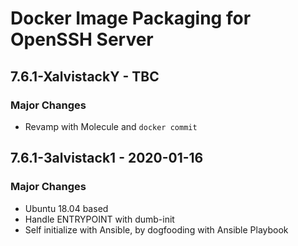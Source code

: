 # Docker Image Packaging for OpenSSH Server

## 7.6.1-XalvistackY - TBC

### Major Changes

  - Revamp with Molecule and `docker commit`

## 7.6.1-3alvistack1 - 2020-01-16

### Major Changes

  - Ubuntu 18.04 based
  - Handle ENTRYPOINT with dumb-init
  - Self initialize with Ansible, by dogfooding with Ansible Playbook
